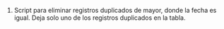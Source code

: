 1. Script para eliminar registros duplicados de mayor, donde la fecha es igual. Deja solo uno de los registros duplicados en la tabla.